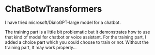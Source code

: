 # ChatBotwTransformers

I have tried microsoft/DialoGPT-large model for a chatbot.

The training part is a little bit problematic but it demonstrates how to use that kind of model for chatbot or voice assistant.
For the training part, I added a choice part which you could choose to train or not. Without the training part, It may work properly...